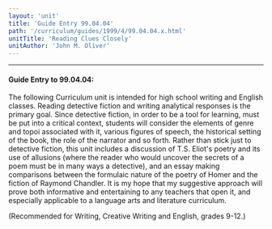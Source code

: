 ```yaml
---
layout: 'unit'
title: 'Guide Entry 99.04.04'
path: '/curriculum/guides/1999/4/99.04.04.x.html'
unitTitle: 'Reading Clues Closely'
unitAuthor: 'John M. Oliver'
---
```


<body>
<hr/>
 <h4>
  Guide Entry to 99.04.04:
 </h4>
 The following Curriculum unit is intended for high school writing and English classes. Reading detective fiction and writing analytical responses is the primary goal. Since detective fiction, in order to be a tool for learning, must be put into a critical context, students will consider the elements of genre and topoi associated with it, various figures of speech, the historical setting of the book, the role of the narrator and so forth. Rather than stick just to detective fiction, this unit includes a discussion of T.S. Eliot's poetry and its use of allusions (where the reader who would uncover the secrets of a poem must be in many ways a detective), and an essay making comparisons between the formulaic nature of the poetry of Homer and the fiction of Raymond Chandler. It is my hope that my suggestive approach will prove both informative and entertaining to any teachers that open it, and especially applicable to a language arts and literature curriculum.
 <p>
  (Recommended for Writing, Creative Writing and English, grades 9-12.)
 </p>

</body>

